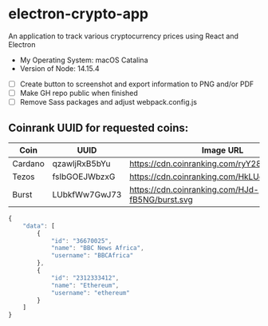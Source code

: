# electron-crypto-app

An application to track various cryptocurrency prices using React and Electron

- My Operating System: macOS Catalina
- Version of Node: 14.15.4

- [ ] Create button to screenshot and export information to PNG and/or PDF
- [ ] Make GH repo public when finished
- [ ] Remove Sass packages and adjust webpack.config.js

## Coinrank UUID for requested coins:

| Coin    | UUID          | Image URL                                       |
| ------- | ------------- | ----------------------------------------------- |
| Cardano | qzawljRxB5bYu | https://cdn.coinranking.com/ryY28nXhW/ada.svg   |
| Tezos   | fsIbGOEJWbzxG | https://cdn.coinranking.com/HkLUdilQ7/xtz.svg   |
| Burst   | LUbkfWw7GwJ73 | https://cdn.coinranking.com/HJd-fB5NG/burst.svg |

```javascript
{
    "data": [
        {
            "id": "36670025",
            "name": "BBC News Africa",
            "username": "BBCAfrica"
        },
        {
            "id": "2312333412",
            "name": "Ethereum",
            "username": "ethereum"
        }
    ]
}
```

